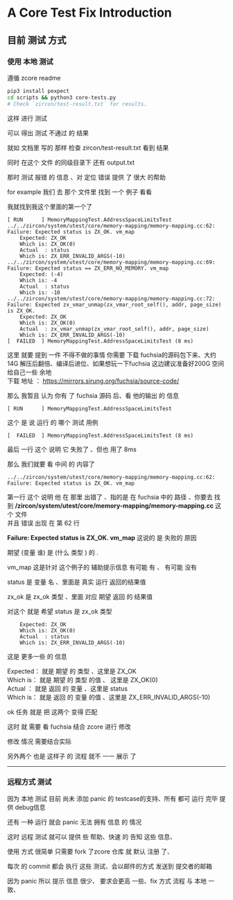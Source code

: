 # A Core Test Fix Introduction

## 目前 测试 方式 

###  使用 本地 测试 

遵循 zcore readme 

```sh
pip3 install pexpect
cd scripts && python3 core-tests.py
# Check `zircon/test-result.txt` for results.
```

这样 进行 测试 

可以 得出 测试 不通过 的 结果

就如 文档里 写的 那样 检查 zircon/test-result.txt 看到 结果

同时 在这个 文件 的同级目录下 还有 output.txt

那时 测试 报错 的 信息 、对 定位 错误 提供 了 很大 的帮助 

for example 我们 去 那个 文件里 找到 一个 例子 看看

我就找到我这个里面的第一个了
```
[ RUN      ] MemoryMappingTest.AddressSpaceLimitsTest
../../zircon/system/utest/core/memory-mapping/memory-mapping.cc:62: Failure: Expected status is ZX_OK. vm_map
    Expected: ZX_OK
    Which is: ZX_OK(0)
    Actual  : status
    Which is: ZX_ERR_INVALID_ARGS(-10)
../../zircon/system/utest/core/memory-mapping/memory-mapping.cc:69: Failure: Expected status == ZX_ERR_NO_MEMORY. vm_map
    Expected: (-4)
    Which is: -4
    Actual  : status
    Which is: -10
../../zircon/system/utest/core/memory-mapping/memory-mapping.cc:72: Failure: Expected zx_vmar_unmap(zx_vmar_root_self(), addr, page_size) is ZX_OK. 
    Expected: ZX_OK
    Which is: ZX_OK(0)
    Actual  : zx_vmar_unmap(zx_vmar_root_self(), addr, page_size)
    Which is: ZX_ERR_INVALID_ARGS(-10)
[  FAILED  ] MemoryMappingTest.AddressSpaceLimitsTest (8 ms)
```
这里 就要 提到 一件 不得不做的事情 你需要 下载 fuchsia的源码包下来、大约14G 解压后翻倍、编译后进位、如果想玩一下fuchsia 这边建议准备好200G 空间 给自己一些 余地  
下载 地址 ： https://mirrors.sirung.org/fuchsia/source-code/

那么 我暂且 认为 你有 了 fuchsia 源码 后、看 他的输出 的 信息
```
[ RUN      ] MemoryMappingTest.AddressSpaceLimitsTest
```
这个 是 说 运行 的 哪个 测试 用例

```
[  FAILED  ] MemoryMappingTest.AddressSpaceLimitsTest (8 ms)
```
最后 一行 这个 说明 它 失败了 、但也 用了 8ms

那么 我们就要 看 中间 的 内容了

```
../../zircon/system/utest/core/memory-mapping/memory-mapping.cc:62: Failure: Expected status is ZX_OK. vm_map
```

第一行 这个 说明 他 在 那里 出错了  、指的是 在 fuchsia 中的 路径 、你要去 找到  __/zircon/system/utest/core/memory-mapping/memory-mapping.cc__ 这个 文件  
并且 错误 出现 在 第 62 行  

__Failure: Expected status is ZX_OK. vm_map__ 这说的 是 失败的 原因

期望 (变量 谁) 是 (什么 类型 ) 的 .  

vm_map 这是针对 这个例子的 辅助提示信息 有可能 有 、 有可能 没有

status 是 变量 名 、里面是  真实 运行 返回的结果值

zx_ok 是 zx_ok 类型 、里面 对应 期望 返回 的 结果值

对这个 就是 希望 status 是 zx_ok 类型

```
    Expected: ZX_OK
    Which is: ZX_OK(0)
    Actual  : status
    Which is: ZX_ERR_INVALID_ARGS(-10)
```
这是 更多一些 的 信息

Expected： 就是 期望 的 类型 、这里是 ZX_OK   
Which is： 就是 期望 的 类型 的值 、 这里是 ZX_OK(0)  
Actual  ： 就是 返回 的 变量 、这里是 status  
Which is： 就是 返回 的 变量 的值 、这里是 ZX_ERR_INVALID_ARGS(-10)  

ok 任务 就是 把 这两个 变得 匹配

这时 就 需要 看 fuchsia 结合 zcore 进行 修改  

修改 情况 需要结合实际 

另外两个 也是 这样子 的 流程 就不 一一 展示 了

-----------------------------

### 远程方式 测试

因为 本地 测试 目前 尚未 添加 panic 的  testcase的支持、所有 都可 运行 完毕 提供 debug信息

还有 一种 运行 就会 panic 无法 拥有 信息 的 情况

这时 远程  测试 就可以 提供 些 帮助、快速 的 告知 这些 信息、

使用 方式 很简单 只需要 fork 了zcore 仓库 就 默认 注册 了、

每次 的 commit 都会 执行 这些 测试、会以邮件的方式 发送到 提交者的邮箱

因为 panic 所以 提示 信息 很少、 要求会更高 一些、fix 方式 流程 与 本地 一致、 